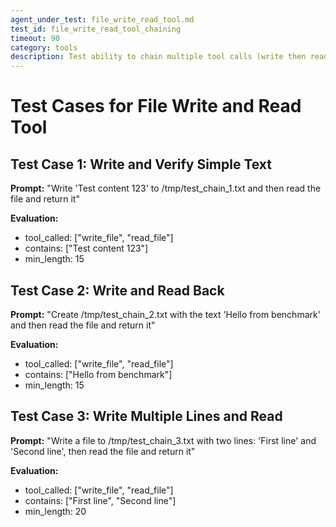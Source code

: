 ```yaml
---
agent_under_test: file_write_read_tool.md
test_id: file_write_read_tool_chaining
timeout: 90
category: tools
description: Test ability to chain multiple tool calls (write then read) correctly
---
```


# Test Cases for File Write and Read Tool

## Test Case 1: Write and Verify Simple Text
**Prompt:** "Write 'Test content 123' to /tmp/test_chain_1.txt and then read the file and return it"

**Evaluation:**
- tool_called: ["write_file", "read_file"]
- contains: ["Test content 123"]
- min_length: 15

## Test Case 2: Write and Read Back
**Prompt:** "Create /tmp/test_chain_2.txt with the text 'Hello from benchmark' and then read the file and return it"

**Evaluation:**
- tool_called: ["write_file", "read_file"]
- contains: ["Hello from benchmark"]
- min_length: 15

## Test Case 3: Write Multiple Lines and Read
**Prompt:** "Write a file to /tmp/test_chain_3.txt with two lines: 'First line' and 'Second line', then read the file and return it"

**Evaluation:**
- tool_called: ["write_file", "read_file"]
- contains: ["First line", "Second line"]
- min_length: 20
